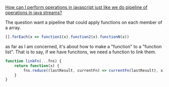 [How can I perform operations in javascript just like we do pipeline of operations in java streams?](https://stackoverflow.com/questions/54568053/how-can-i-perform-operations-in-javascript-just-like-we-do-pipeline-of-operation)

The question want a pipeline that could apply functions on each member of a array.

```javascript
[].forEach(x => function1(x).function2(x).functionN(x))
```

as far as I am concerned, it's about how to make a "function" to a "function list". That is to say, if we have funcitons, we need a function to link them.

```javascript
function linkFn(...fns) {
    return function(x) {
        fns.reduce((lastResult, currentFn) => currentFn(lastResult), x)
    }
}
```